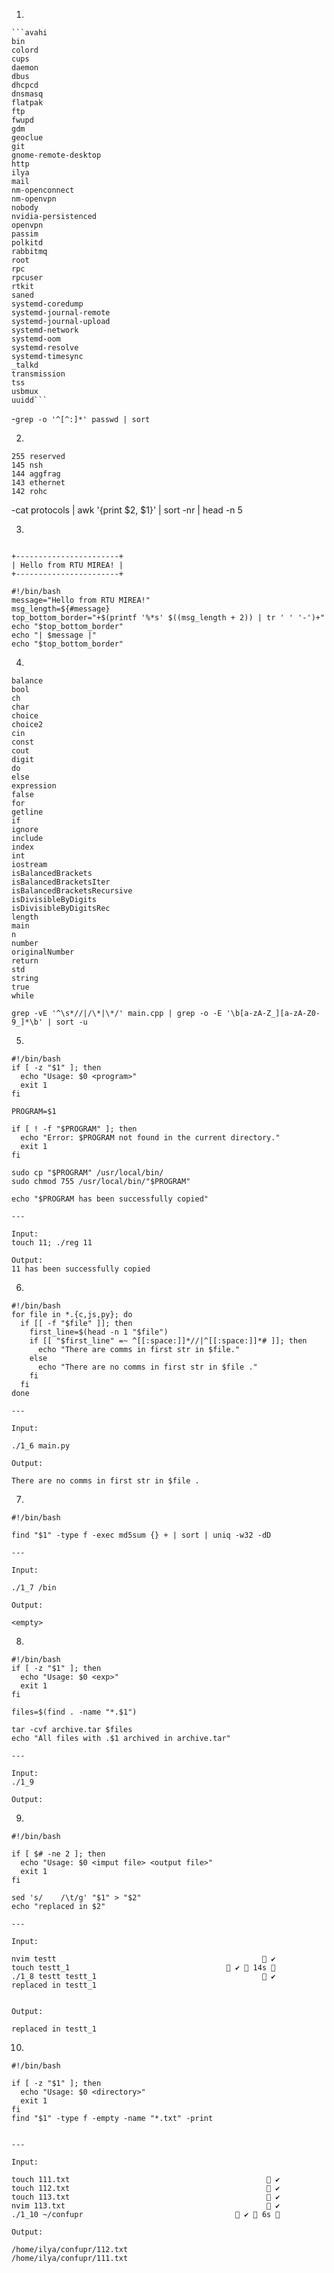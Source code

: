 1. 
```
```avahi
bin
colord
cups
daemon
dbus
dhcpcd
dnsmasq
flatpak
ftp
fwupd
gdm
geoclue
git
gnome-remote-desktop
http
ilya
mail
nm-openconnect
nm-openvpn
nobody
nvidia-persistenced
openvpn
passim
polkitd
rabbitmq
root
rpc
rpcuser
rtkit
saned
systemd-coredump
systemd-journal-remote
systemd-journal-upload
systemd-network
systemd-oom
systemd-resolve
systemd-timesync
_talkd
transmission
tss
usbmux
uuidd```
```
\-`grep -o '^[^:]*' passwd | sort `


2.
```
255 reserved
145 nsh
144 aggfrag
143 ethernet
142 rohc

```
\-cat protocols | awk '{print $2, $1}' | sort -nr | head -n 5 

3.
```

+-----------------------+
| Hello from RTU MIREA! |
+-----------------------+

#!/bin/bash
message="Hello from RTU MIREA!"
msg_length=${#message}
top_bottom_border="+$(printf '%*s' $((msg_length + 2)) | tr ' ' '-')+"
echo "$top_bottom_border"
echo "| $message |"
echo "$top_bottom_border"
```

4.

```
balance
bool
ch
char
choice
choice2
cin
const
cout
digit
do
else
expression
false
for
getline
if
ignore
include
index
int
iostream
isBalancedBrackets
isBalancedBracketsIter
isBalancedBracketsRecursive
isDivisibleByDigits
isDivisibleByDigitsRec
length
main
n
number
originalNumber
return
std
string
true
while

grep -vE '^\s*//|/\*|\*/' main.cpp | grep -o -E '\b[a-zA-Z_][a-zA-Z0-9_]*\b' | sort -u
```

5.
```
#!/bin/bash
if [ -z "$1" ]; then
  echo "Usage: $0 <program>"
  exit 1
fi

PROGRAM=$1

if [ ! -f "$PROGRAM" ]; then
  echo "Error: $PROGRAM not found in the current directory."
  exit 1
fi

sudo cp "$PROGRAM" /usr/local/bin/
sudo chmod 755 /usr/local/bin/"$PROGRAM"

echo "$PROGRAM has been successfully copied"

---

Input:
touch 11; ./reg 11

Output:
11 has been successfully copied
```

6.
```
#!/bin/bash
for file in *.{c,js,py}; do
  if [[ -f "$file" ]]; then
    first_line=$(head -n 1 "$file")
    if [[ "$first_line" =~ ^[[:space:]]*//|^[[:space:]]*# ]]; then
      echo "There are comms in first str in $file."
    else
      echo "There are no comms in first str in $file ."
    fi
  fi
done

---

Input: 

./1_6 main.py

Output:

There are no comms in first str in $file .

```

7.

```
#!/bin/bash

find "$1" -type f -exec md5sum {} + | sort | uniq -w32 -dD

---

Input:

./1_7 /bin

Output:

<empty>

```

8.
```
#!/bin/bash
if [ -z "$1" ]; then
  echo "Usage: $0 <exp>"
  exit 1
fi

files=$(find . -name "*.$1")

tar -cvf archive.tar $files
echo "All files with .$1 archived in archive.tar"

---

Input:
./1_9 

Output:

```

9.

```
#!/bin/bash

if [ $# -ne 2 ]; then
  echo "Usage: $0 <imput file> <output file>"
  exit 1
fi

sed 's/    /\t/g' "$1" > "$2"
echo "replaced in $2"

---

Input:

nvim testt                                               ✔ 
touch testt_1                                    ✔  14s  
./1_8 testt testt_1                                      ✔ 
replaced in testt_1


Output:

replaced in testt_1
```

10.

```
#!/bin/bash

if [ -z "$1" ]; then
  echo "Usage: $0 <directory>"
  exit 1
fi
find "$1" -type f -empty -name "*.txt" -print


---

Input:

touch 111.txt                                             ✔ 
touch 112.txt                                             ✔ 
touch 113.txt                                             ✔ 
nvim 113.txt                                              ✔ 
./1_10 ~/confupr                                   ✔  6s  

Output:

/home/ilya/confupr/112.txt
/home/ilya/confupr/111.txt

```
